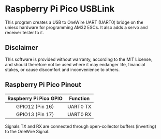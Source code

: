 Raspberry Pi Pico USBLink
=========================

This program creates a USB to OneWire UART (UART0) bridge on the uniesc hardware for programming AM32 ESCs. It also adds a servo and receiver tester to it.

Disclaimer
----------

This software is provided without warranty, according to the MIT License, and should therefore not be used where it may endanger life, financial stakes, or cause discomfort and inconvenience to others.

Raspberry Pi Pico Pinout
------------------------

| Raspberry Pi Pico GPIO | Function |
|:----------------------:|:--------:|
| GPIO12 (Pin 16)        | UART0 TX |
| GPIO13 (Pin 17)        | UART0 RX |

Signals TX and RX are connected through open-collector buffers (inverting) to the OneWire Signal.
